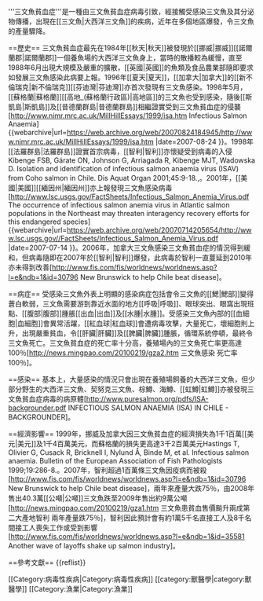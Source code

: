 '''三文魚貧血症'''是一種由三文魚貧血症病毒引致，經接觸受感染三文魚及其分泌物傳播，出現在[[三文魚|大西洋三文魚]]的疾病，近年在多個地區爆發，令三文魚的產量驟降。

==歷史==
三文魚貧血症最先在1984年[[秋天|秋天]]被發現於[[挪威|挪威]][[諾爾蘭郡|諾爾蘭郡]]一個養魚場的大西洋三文魚身上，當時的散播較為緩慢，直至1988年6月出現大規模及嚴重的擴散，[[英國|英國]]的魚類及食品農業部隨即要求如發展三文魚感染此病要上報。1996年[[夏天|夏天]]，[[加拿大|加拿大]]的[[新不倫瑞克|新不倫瑞克]][[芬迪灣|芬迪灣]]亦首次發現有三文魚感染。1998年5月，[[蘇格蘭|蘇格蘭]][[高地_(蘇格蘭行政區)|高地區]]的三文魚也受到感染，隨後[[斯凱島|斯凱島]]及[[昔德蘭群島|昔德蘭群島]]相繼證實受到三文魚貧血症的侵襲<ref>[http://www.nimr.mrc.ac.uk/MillHillEssays/1999/isa.htm Infectious Salmon Anaemia] {{webarchive|url=https://web.archive.org/web/20070824184945/http://www.nimr.mrc.ac.uk/MillHillEssays/1999/isa.htm |date=2007-08-24 }}</ref>。1998年[[法羅群島|法羅群島]]證實首宗病毒，[[智利|智利]]亦懷疑受到病毒的入侵<ref>Kibenge FSB, Gárate ON, Johnson G, Arriagada R, Kibenge MJT, Wadowska D. Isolation and identification of infectious salmon anaemia virus (ISAV) from Coho salmon in Chile. Dis Aquat Organ 2001;45:9-18.,</ref>。2001年，[[美國|美國]][[緬因州|緬因州]]亦上報發現三文魚感染病毒<ref>[http://www.lsc.usgs.gov/FactSheets/Infectious_Salmon_Anemia_Virus.pdf The occurrence of infectious salmon anemia virus in Atlantic salmon populations in the Northeast may threaten interagency recovery efforts for this endangered species] {{webarchive|url=https://web.archive.org/web/20070714205654/http://www.lsc.usgs.gov//FactSheets/Infectious_Salmon_Anemia_Virus.pdf |date=2007-07-14 }}</ref>。2006年，加拿大三文魚感染三文魚貧血症的情況得到緩和，但病毒隨即在2007年於[[智利|智利]]爆發，此病毒於智利一直蔓延到2010年亦未得到改善<ref>[http://www.fis.com/fis/worldnews/worldnews.asp?l=e&ndb=1&id=30796 New Brunswick to help Chile beat disease]</ref>。

==病症==
受感染三文魚外表上明顯的感染病症包括會令三文魚的[[鰓|鰓部]]變得蒼白軟弱，三文魚需要游到靠近水面的地方[[呼吸|呼吸]]、眼球突出、眼窩出現班點、[[腹部|腹部]]腫脹[[出血|出血]]及[[水腫|水腫]]。受感染三文魚內部的[[血細胞|血細胞]]會異常活躍，[[紅血球|紅血球]]會遭病毒攻擊，大量死亡，壞細胞則上升，出現嚴重貧血，令[[肝臟|肝臟]]及[[脾臟|脾臟]]腫脹，循環系統停頓，最終令三文魚死亡。三文魚貧血症的死亡率十分高，養殖場內的三文魚死亡率更高達100％<ref>[http://news.mingpao.com/20100219/gza2.htm 三文魚感染 死亡率100％]</ref>。

==感染==
基本上，大量感染的情況只會出現在養殖場飼養的大西洋三文魚，但少部分野生的大西洋三文魚、契努克三文魚、棕鱒、海鱒、[[虹鱒|虹鱒]]亦被發現三文魚貧血症病毒的病原體<ref>[http://www.puresalmon.org/pdfs/ISA-backgrounder.pdf INFECTIOUS SALMON ANAEMIA (ISA) IN CHILE - BACKGROUNDER]</ref>。

==經濟影響==
1999年，挪威及加拿大因三文魚貧血症的經濟損失為1千1百萬[[美元|美元]]及1千4百萬美元，而蘇格蘭的損失更高達3千2百萬美元<ref>Hastings T, Olivier G, Cusack R, Bricknell I, Nylund Å, Binde M, et al. Infectious  salmon anaemia. Bulletin of the European Association of Fish Pathologists 1999;19:286-8.</ref>。2007年，智利超過1百萬條三文魚因疫病而被殺<ref>[http://www.fis.com/fis/worldnews/worldnews.asp?l=e&ndb=1&id=30796 New Brunswick to help Chile beat disease]</ref>，兩年來產量大跌75％，由2008年售出40.3萬[[公噸|公噸]]三文魚跌至2009年售出約9萬公噸<ref>[http://news.mingpao.com/20100219/gza1.htm 三文魚患貧血售價飈升兩成第二大產地智利  兩年產量跌75％]</ref>，智利因此預計會有約1萬5千名直接工人及8千名間接工人喪失工作或受到影響<ref>[http://www.fis.com/fis/worldnews/worldnews.asp?l=e&ndb=1&id=35581 Another wave of layoffs shake up salmon industry]</ref>。

==參考文獻==
{{reflist}}

[[Category:病毒性疾病|Category:病毒性疾病]]
[[category:獸醫學|category:獸醫學]]
[[Category:漁業|Category:漁業]]